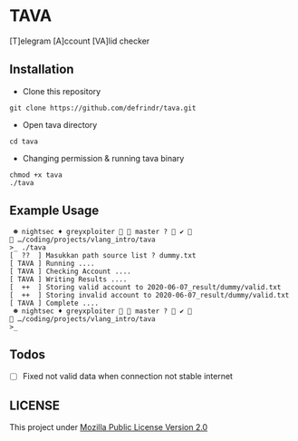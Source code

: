 # TAVA

[T]elegram [A]ccount [VA]lid checker

## Installation

- Clone this repository

```
git clone https://github.com/defrindr/tava.git
```

- Open tava directory

```
cd tava
```

- Changing permission & running tava binary

```
chmod +x tava
./tava
```

## Example Usage

```
 ☻ nightsec ♦ greyxploiter   master ?  ✔                                                                        …/coding/projects/vlang_intro/tava
>_ ./tava
[  ??  ] Masukkan path source list ? dummy.txt
[ TAVA ] Running ....
[ TAVA ] Checking Account ....
[ TAVA ] Writing Results ....
[  ++  ] Storing valid account to 2020-06-07_result/dummy/valid.txt
[  ++  ] Storing invalid account to 2020-06-07_result/dummy/valid.txt
[ TAVA ] Complete ....
 ☻ nightsec ♦ greyxploiter   master ?  ✔                                                                        …/coding/projects/vlang_intro/tava
>_
```

## Todos

- [ ] Fixed not valid data when connection not stable internet


## LICENSE

This project under [Mozilla Public License Version 2.0](LICENSE)
